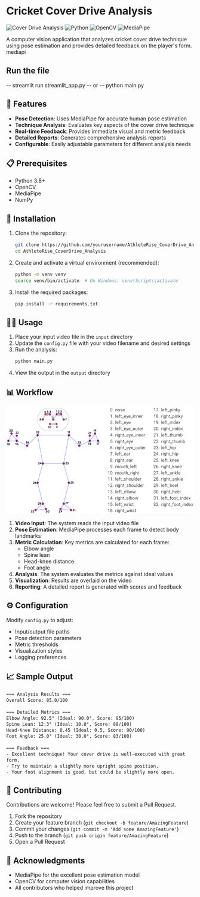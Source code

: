 # Cricket Cover Drive Analysis

![Cover Drive Analysis](https://img.shields.io/badge/Status-Active-brightgreen)
![Python](https://img.shields.io/badge/Python-3.8%2B-blue)
![OpenCV](https://img.shields.io/badge/OpenCV-4.5%2B-orange)
![MediaPipe](https://img.shields.io/badge/MediaPipe-0.9.0%2B-FF6B6B)

A computer vision application that analyzes cricket cover drive technique using pose estimation and provides detailed feedback on the player's form.
mediapi




## Run the file

-- streamlit run streamlit_app.py
-- or
-- python main.py
## 🎯 Features

- **Pose Detection**: Uses MediaPipe for accurate human pose estimation
- **Technique Analysis**: Evaluates key aspects of the cover drive technique
- **Real-time Feedback**: Provides immediate visual and metric feedback
- **Detailed Reports**: Generates comprehensive analysis reports
- **Configurable**: Easily adjustable parameters for different analysis needs

## 📋 Prerequisites

- Python 3.8+
- OpenCV
- MediaPipe
- NumPy

## 🚀 Installation

1. Clone the repository:
   ```bash
   git clone https://github.com/yourusername/AthleteRise_CoverDrive_Analysis.git
   cd AthleteRise_CoverDrive_Analysis
   ```

2. Create and activate a virtual environment (recommended):
   ```bash
   python -m venv venv
   source venv/bin/activate  # On Windows: venv\Scripts\activate
   ```

3. Install the required packages:
   ```bash
   pip install -r requirements.txt
   ```

## 🏃‍♂️ Usage

1. Place your input video file in the `input` directory
2. Update the `config.py` file with your video filename and desired settings
3. Run the analysis:
   ```bash
   python main.py
   ```
4. View the output in the `output` directory

## 📊 Workflow
![Alt text](pose_tracking_full_body_landmarks.png)
1. **Video Input**: The system reads the input video file
2. **Pose Estimation**: MediaPipe processes each frame to detect body landmarks
3. **Metric Calculation**: Key metrics are calculated for each frame:
   - Elbow angle
   - Spine lean
   - Head-knee distance
   - Foot angle
4. **Analysis**: The system evaluates the metrics against ideal values
5. **Visualization**: Results are overlaid on the video
6. **Reporting**: A detailed report is generated with scores and feedback


## ⚙️ Configuration

Modify `config.py` to adjust:
- Input/output file paths
- Pose detection parameters
- Metric thresholds
- Visualization styles
- Logging preferences

## 📈 Sample Output

```
=== Analysis Results ===
Overall Score: 85.0/100

=== Detailed Metrics ===
Elbow Angle: 92.5° (Ideal: 90.0°, Score: 95/100)
Spine Lean: 12.3° (Ideal: 10.0°, Score: 88/100)
Head-Knee Distance: 0.45 (Ideal: 0.5, Score: 90/100)
Foot Angle: 25.0° (Ideal: 30.0°, Score: 83/100)

=== Feedback ===
- Excellent technique! Your cover drive is well-executed with great form.
- Try to maintain a slightly more upright spine position.
- Your foot alignment is good, but could be slightly more open.
```

## 🤝 Contributing

Contributions are welcome! Please feel free to submit a Pull Request.

1. Fork the repository
2. Create your feature branch (`git checkout -b feature/AmazingFeature`)
3. Commit your changes (`git commit -m 'Add some AmazingFeature'`)
4. Push to the branch (`git push origin feature/AmazingFeature`)
5. Open a Pull Request


## 🙏 Acknowledgments

- MediaPipe for the excellent pose estimation model
- OpenCV for computer vision capabilities
- All contributors who helped improve this project
#


